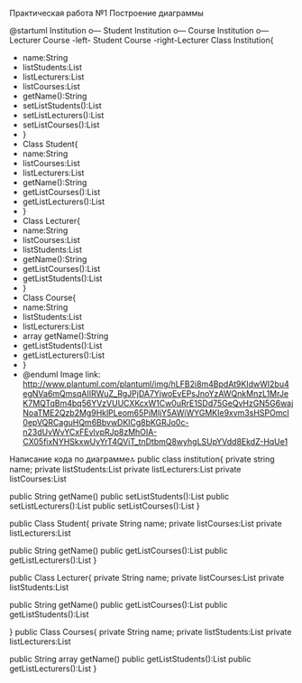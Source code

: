 Практическая работа №1
Построение диаграммы


@startuml
Institution o— Student
Institution o— Course
Institution o— Lecturer
Course -left- Student
Course -right-Lecturer
Class Institution{
* name:String
* listStudents:List
* listLecturers:List
* listCourses:List
* getName():String
* setListStudents():List
* setListLecturers():List
* setListCourses():List
* }
* Class Student{
* name:String
* listCourses:List
* listLecturers:List
* getName():String
* getListCourses():List
* getListLecturers():List
* }
* Class Lecturer{
* name:String
* listCourses:List
* listStudents:List
* getName():String
* getListCourses():List
* getListStudents():List
* }
* Class Course{
* name:String
* listStudents:List
* listLecturers:List
* array getName():String
* getListStudents():List
* getListLecturers():List
* }
* @enduml
Image link: http://www.plantuml.com/plantuml/img/hLFB2i8m4BpdAt9KIdwWI2bu4egNVa6mQmsqAIIRWuZ_RgJPjDA7YjwoEvEPsJnoYzAWQnkMnzL1MrJeK7MQTqBm4bq56YVzVUUCXKcxW1Cw0uRrE1SDd75GeQvHzGN5G6wajNoaTME2Qzb2Mg9HklPLeom65PiMljY5AWiWYGMKIe9xvm3sHSPOmcl0epVQRCaguHQm6BbvwDKlCg8bKGRJo0c-n23dUvWvYCxFEvlvpRJp8zMhOIA-CX05fixNYHSkxwUyYrT4QViT_tnDtbmQ8wyhgLSUpYVdd8EkdZ-HqUe1



Написание кода по диаграмме🔝
public class institution{
 private string name;
 private listStudents:List<Student>
 private listLecturers:List<Lecturer>
 private listCourses:List<Course>
 
 public String getName()
 public setListStudents():List<Student>
 public setListLecturers():List<Lecturer>
 public setListCourses():List<Course>
}

public Class Student{
 private String name;
 private listCourses:List<Course>
 private listLecturers:List<Lecturer>

 public String getName()
 public getListCourses():List<Course>
 public getListLecturers():List<Lecturer>
}

public Class Lecturer{
 private String name;
 private listCourses:List<Course>
 private listStudents:List<Student>
 
 public String getName()
 public getListCourses():List<Course>
 public getListStudents():List<Student>
 
}
public Class Courses{
 private String name;
 private listStudents:List<Student>
 private listLecturers:List<Lecturer>
 
 public String array getName()
 public getListStudents():List<Student>
 public getListLecturers():List<Lecturer>
}



